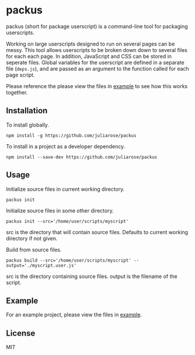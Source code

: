 # packus

packus (short for package userscript) is a command-line tool for packaging userscripts.

Working on large userscripts designed to run on several pages can be messy. This tool allows userscripts to be broken down down to several files for each each page. In addition, JavaScript and CSS can be stored in seperate files. Global variables for the userscript are defined in a separate file (```deps.js```), and are passed as an argument to the function called for each page script.

Please reference the please view the files in [example](example) to see how this works together.

## Installation
To install globally.

```
npm install -g https://github.com/juliarose/packus
```

To install in a project as a developer dependency.

```
npm install --save-dev https://github.com/juliarose/packus
```

## Usage
Initialize source files in current working directory.

```
packus init
```

Initialize source files in some other directory.

```
packus init --src='/home/user/scripts/myscript'
```

src is the directory that will contain source files. Defaults to current working directory if not given.

Build from source files.

```
packus build --src='/home/user/scripts/myscript' --output='./myscript.user.js'
```

src is the directory containing source files.
output is the filename of the script.

## Example
For an example project, please view the files in [example](example).

## License
MIT